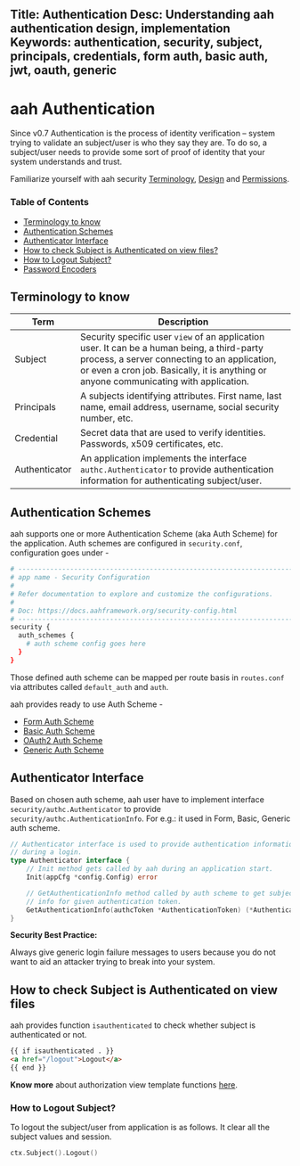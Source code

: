 Title: Authentication
Desc: Understanding aah authentication design, implementation
Keywords: authentication, security, subject, principals, credentials, form auth, basic auth, jwt, oauth, generic
---
# aah Authentication

<span class="badge lb-sm">Since v0.7</span> Authentication is the process of identity verification – system trying to validate an subject/user is who they say they are. To do so, a subject/user needs to provide some sort of proof of identity that your system understands and trust.

Familiarize yourself with aah security [Terminology](security-terminology.html), [Design](security-design.html) and [Permissions](security-permissions.html).

### Table of Contents

  * [Terminology to know](#terminology-to-know)
  * [Authentication Schemes](#authentication-schemes)
  * [Authenticator Interface](#authenticator-interface)
  * [How to check Subject is Authenticated on view files?](#how-to-check-subject-is-authenticated-on-view-files)
  * [How to Logout Subject?](#how-to-logout-subject)
  * [Password Encoders](password-encoders.html)


## Terminology to know

Term | Description
---- | -----------
Subject | Security specific user `view` of an application user. It can be a human being, a third-party process, a server connecting to an application, or even a cron job. Basically, it is anything or anyone communicating with application.
Principals | A subjects identifying attributes. First name, last name, email address, username, social security number, etc.
Credential | Secret data that are used to verify identities. Passwords, x509 certificates, etc.
Authenticator | An application implements the interface `authc.Authenticator` to provide authentication information for authenticating subject/user.

## Authentication Schemes

aah supports one or more Authentication Scheme (aka Auth Scheme) for the application. Auth schemes are configured in `security.conf`, configuration goes under -

```bash
# -----------------------------------------------------------------------------
# app name - Security Configuration
#
# Refer documentation to explore and customize the configurations.
#
# Doc: https://docs.aahframework.org/security-config.html
# -----------------------------------------------------------------------------
security {
  auth_schemes {
    # auth scheme config goes here
  }
}
```

Those defined auth scheme can be mapped per route basis in `routes.conf` via attributes called `default_auth` and `auth`.

aah provides ready to use Auth Scheme -

  * [Form Auth Scheme](auth-schemes/form.html)
  * [Basic Auth Scheme](auth-schemes/basic.html)
  * [OAuth2 Auth Scheme](auth-schemes/oauth2.html)
  * [Generic Auth Scheme](auth-schemes/generic.html)

## Authenticator Interface

Based on chosen auth scheme, aah user have to implement interface `security/authc.Authenticator` to provide `security/authc.AuthenticationInfo`. For e.g.: it used in Form, Basic, Generic auth scheme.

```go
// Authenticator interface is used to provide authentication information of application
// during a login.
type Authenticator interface {
	// Init method gets called by aah during an application start.
	Init(appCfg *config.Config) error

	// GetAuthenticationInfo method called by auth scheme to get subject's authentication
	// info for given authentication token.
	GetAuthenticationInfo(authcToken *AuthenticationToken) (*AuthenticationInfo, error)
}
```

<div class="alert alert-info-green">
<p><strong>Security Best Practice:</strong></p>
<p>Always give generic login failure messages to users because you do not want to aid an attacker trying to break into your system.</p>
</div>

## How to check Subject is Authenticated on view files

aah provides function `isauthenticated` to check whether subject is authenticated or not.

```html
{{ if isauthenticated . }}
<a href="/logout">Logout</a>
{{ end }}
```

**Know more** about authorization view template functions [here](authorization.html#template-view-function).

### How to Logout Subject?

To logout the subject/user from application is as follows. It clear all the subject values and session.

```go
ctx.Subject().Logout()
```
